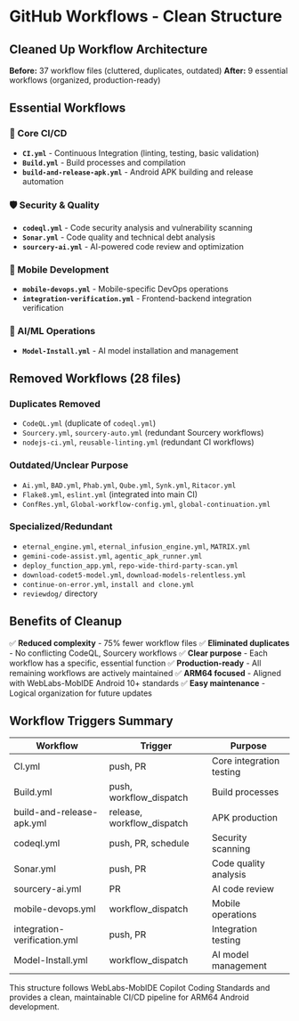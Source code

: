 # GitHub Workflows - Clean Structure

## Cleaned Up Workflow Architecture

**Before:** 37 workflow files (cluttered, duplicates, outdated)
**After:** 9 essential workflows (organized, production-ready)

## Essential Workflows

### 🔧 Core CI/CD
- **`CI.yml`** - Continuous Integration (linting, testing, basic validation)
- **`Build.yml`** - Build processes and compilation
- **`build-and-release-apk.yml`** - Android APK building and release automation

### 🛡️ Security & Quality
- **`codeql.yml`** - Code security analysis and vulnerability scanning
- **`Sonar.yml`** - Code quality and technical debt analysis
- **`sourcery-ai.yml`** - AI-powered code review and optimization

### 📱 Mobile Development
- **`mobile-devops.yml`** - Mobile-specific DevOps operations
- **`integration-verification.yml`** - Frontend-backend integration verification

### 🤖 AI/ML Operations
- **`Model-Install.yml`** - AI model installation and management

## Removed Workflows (28 files)

### Duplicates Removed
- `CodeQL.yml` (duplicate of `codeql.yml`)
- `Sourcery.yml`, `sourcery-auto.yml` (redundant Sourcery workflows)
- `nodejs-ci.yml`, `reusable-linting.yml` (redundant CI workflows)

### Outdated/Unclear Purpose
- `Ai.yml`, `BAD.yml`, `Phab.yml`, `Qube.yml`, `Synk.yml`, `Ritacor.yml`
- `Flake8.yml`, `eslint.yml` (integrated into main CI)
- `ConfRes.yml`, `Global-workflow-config.yml`, `global-continuation.yml`

### Specialized/Redundant
- `eternal_engine.yml`, `eternal_infusion_engine.yml`, `MATRIX.yml`
- `gemini-code-assist.yml`, `agentic_apk_runner.yml`
- `deploy_function_app.yml`, `repo-wide-third-party-scan.yml`
- `download-codet5-model.yml`, `download-models-relentless.yml`
- `continue-on-error.yml`, `install and clone.yml`
- `reviewdog/` directory

## Benefits of Cleanup

✅ **Reduced complexity** - 75% fewer workflow files
✅ **Eliminated duplicates** - No conflicting CodeQL, Sourcery workflows
✅ **Clear purpose** - Each workflow has a specific, essential function
✅ **Production-ready** - All remaining workflows are actively maintained
✅ **ARM64 focused** - Aligned with WebLabs-MobIDE Android 10+ standards
✅ **Easy maintenance** - Logical organization for future updates

## Workflow Triggers Summary

| Workflow | Trigger | Purpose |
|----------|---------|---------|
| CI.yml | push, PR | Core integration testing |
| Build.yml | push, workflow_dispatch | Build processes |
| build-and-release-apk.yml | release, workflow_dispatch | APK production |
| codeql.yml | push, PR, schedule | Security scanning |
| Sonar.yml | push, PR | Code quality analysis |
| sourcery-ai.yml | PR | AI code review |
| mobile-devops.yml | workflow_dispatch | Mobile operations |
| integration-verification.yml | push, PR | Integration testing |
| Model-Install.yml | workflow_dispatch | AI model management |

This structure follows WebLabs-MobIDE Copilot Coding Standards and provides a clean, maintainable CI/CD pipeline for ARM64 Android development.